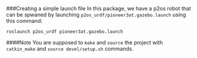 ###Creating a simple launch file
In this package, we have a p2os robot that can be spwaned by launching `p2os_urdf/pioneer3at.gazebo.launch` using this command:
```
roslaunch p2os_urdf pioneer3at.gazebo.launch
```

####Note
You are supposed to `make` and `source` the project with `catkin_make` and `source devel/setup.sh` commands.